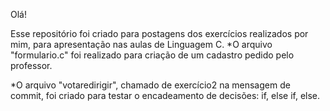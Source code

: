 Olá!

Esse repositório foi criado para postagens dos exercícios realizados por mim, para apresentação nas aulas de Linguagem C.
*O arquivo "formulario.c" foi realizado para criação de um cadastro pedido pelo professor.

*O arquivo "votaredirigir", chamado de exercício2 na mensagem de commit, foi criado para testar o encadeamento de decisões: if, else if, else.